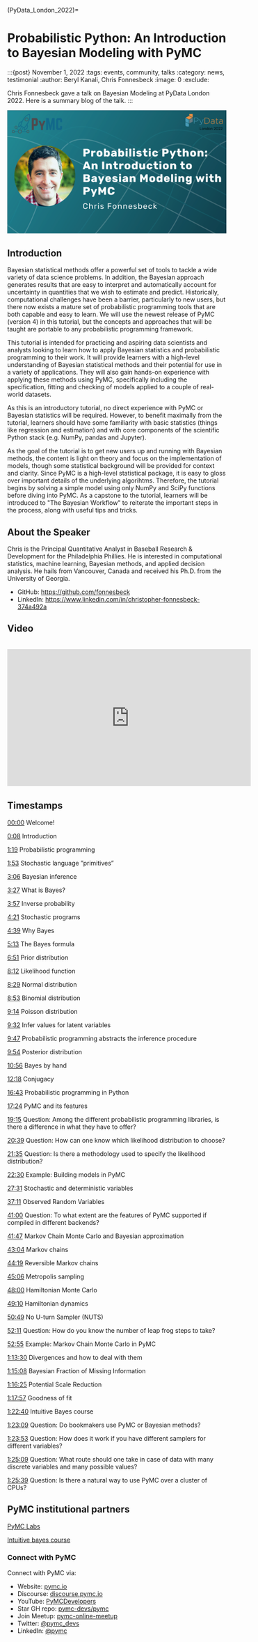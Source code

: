 (PyData_London_2022)=
# Probabilistic Python: An Introduction to Bayesian Modeling with PyMC

:::{post} November 1, 2022
:tags: events, community, talks
:category: news, testimonial
:author: Beryl Kanali, Chris Fonnesbeck
:image: 0
:exclude:

Chris Fonnesbeck gave a talk on Bayesian Modeling at PyData London 2022. Here is a summary blog of the talk.
:::

![PyData London 2022](../_static/chris_pydatalondon2022.png)

## Introduction

Bayesian statistical methods offer a powerful set of tools to tackle a wide variety of data science problems. In addition, the Bayesian approach generates results that are easy to interpret and automatically account for uncertainty in quantities that we wish to estimate and predict. Historically, computational challenges have been a barrier, particularly to new users, but there now exists a mature set of probabilistic programming tools that are both capable and easy to learn. We will use the newest release of PyMC (version 4) in this tutorial, but the concepts and approaches that will be taught are portable to any probabilistic programming framework.

This tutorial is intended for practicing and aspiring data scientists and analysts looking to learn how to apply Bayesian statistics and probabilistic programming to their work. It will provide learners with a high-level understanding of Bayesian statistical methods and their potential for use in a variety of applications. They will also gain hands-on experience with applying these methods using PyMC, specifically including the specification, fitting and checking of models applied to a couple of real-world datasets.

As this is an introductory tutorial, no direct experience with PyMC or Bayesian statistics will be required. However, to benefit maximally from the tutorial, learners should have some familiarity with basic statistics (things like regression and estimation) and with core components of the scientific Python stack (e.g. NumPy, pandas and Jupyter).

As the goal of the tutorial is to get new users up and running with Bayesian methods, the content is light on theory and focus on the implementation of models, though some statistical background will be provided for context and clarity. Since PyMC is a high-level statistical package, it is easy to gloss over important details of the underlying algorihtms. Therefore, the tutorial begins by solving a simple model using only NumPy and SciPy functions before diving into PyMC. As a capstone to the tutorial, learners will be introduced to "The Bayesian Workflow" to reiterate the important steps in the process, along with useful tips and tricks.

## About the Speaker

Chris is the Principal Quantitative Analyst in Baseball Research & Development for the Philadelphia Phillies. He is interested in computational statistics, machine learning, Bayesian methods, and applied decision analysis. He hails from Vancouver, Canada and received his Ph.D. from the University of Georgia.

- GitHub: https://github.com/fonnesbeck
- LinkedIn: https://www.linkedin.com/in/christopher-fonnesbeck-374a492a


## Video

<br>
<iframe width="560" height="315" src="https://www.youtube.com/embed/911d4A1U0BE?start=3" title="YouTube video player" frameborder="0" allow="accelerometer; autoplay; clipboard-write; encrypted-media; gyroscope; picture-in-picture" allowfullscreen></iframe>
<br>

## Timestamps
[00:00](https://www.youtube.com/watch?v=911d4A1U0BE&t=0s) Welcome!

[0:08](https://www.youtube.com/watch?v=911d4A1U0BE&t=8s) Introduction

[1:19](https://www.youtube.com/watch?v=911d4A1U0BE&t=79s) Probabilistic programming

[1:53](https://www.youtube.com/watch?v=911d4A1U0BE&t=113s) Stochastic language ”primitives”

[3:06](https://www.youtube.com/watch?v=911d4A1U0BE&t=186s) Bayesian inference

[3:27](https://www.youtube.com/watch?v=911d4A1U0BE&t=207s) What is Bayes?

[3:57](https://www.youtube.com/watch?v=911d4A1U0BE&t=237s) Inverse probability

[4:21](https://www.youtube.com/watch?v=911d4A1U0BE&t=261s) Stochastic programs

[4:39](https://www.youtube.com/watch?v=911d4A1U0BE&t=279s) Why Bayes

[5:13](https://www.youtube.com/watch?v=911d4A1U0BE&t=313s) The Bayes formula

[6:51](https://www.youtube.com/watch?v=911d4A1U0BE&t=411s) Prior distribution

[8:12](https://www.youtube.com/watch?v=911d4A1U0BE&t=492s) Likelihood function

[8:29](https://www.youtube.com/watch?v=911d4A1U0BE&t=509s) Normal distribution

[8:53](https://www.youtube.com/watch?v=911d4A1U0BE&t=533s) Binomial distribution

[9:14](https://www.youtube.com/watch?v=911d4A1U0BE&t=554s) Poisson distribution

[9:32](https://www.youtube.com/watch?v=911d4A1U0BE&t=572s) Infer values for latent variables

[9:47](https://www.youtube.com/watch?v=911d4A1U0BE&t=587s) Probabilistic programming abstracts the inference procedure

[9:54](https://www.youtube.com/watch?v=911d4A1U0BE&t=594s) Posterior distribution

[10:56](https://www.youtube.com/watch?v=911d4A1U0BE&t=656s) Bayes by hand

[12:18](https://www.youtube.com/watch?v=911d4A1U0BE&t=738s) Conjugacy

[16:43](https://www.youtube.com/watch?v=911d4A1U0BE&t=1003s) Probabilistic programming in Python

[17:24](https://www.youtube.com/watch?v=911d4A1U0BE&t=1044s) PyMC and its features

[19:15](https://www.youtube.com/watch?v=911d4A1U0BE&t=1155s) Question: Among the different probabilistic programming libraries, is there a difference in what they have to offer?

[20:39](https://www.youtube.com/watch?v=911d4A1U0BE&t=1239s) Question: How can one know which likelihood distribution to choose?

[21:35](https://www.youtube.com/watch?v=911d4A1U0BE&t=1295s) Question: Is there a methodology used to specify the likelihood distribution?

[22:30](https://www.youtube.com/watch?v=911d4A1U0BE&t=1350s) Example: Building models in PyMC

[27:31](https://www.youtube.com/watch?v=911d4A1U0BE&t=1651s) Stochastic and deterministic variables

[37:11](https://www.youtube.com/watch?v=911d4A1U0BE&t=2231s) Observed Random Variables

[41:00](https://www.youtube.com/watch?v=911d4A1U0BE&t=2460s) Question: To what extent are the features of PyMC supported if compiled in different backends?

[41:47](https://www.youtube.com/watch?v=911d4A1U0BE&t=2507s) Markov Chain Monte Carlo and Bayesian approximation

[43:04](https://www.youtube.com/watch?v=911d4A1U0BE&t=2584s) Markov chains

[44:19](https://www.youtube.com/watch?v=911d4A1U0BE&t=2659s) Reversible Markov chains

[45:06](https://www.youtube.com/watch?v=911d4A1U0BE&t=2706s) Metropolis sampling

[48:00](https://www.youtube.com/watch?v=911d4A1U0BE&t=2880s) Hamiltonian Monte Carlo

[49:10](https://www.youtube.com/watch?v=911d4A1U0BE&t=2950s) Hamiltonian dynamics

[50:49](https://www.youtube.com/watch?v=911d4A1U0BE&t=3049s) No U-turn Sampler (NUTS)

[52:11](https://www.youtube.com/watch?v=911d4A1U0BE&t=3131s) Question: How do you know the number of leap frog steps to take?

[52:55](https://www.youtube.com/watch?v=911d4A1U0BE&t=3175s) Example: Markov Chain Monte Carlo in PyMC

[1:13:30](https://www.youtube.com/watch?v=911d4A1U0BE&t=4410s) Divergences and how to deal with them

[1:15:08](https://www.youtube.com/watch?v=911d4A1U0BE&t=4508s) Bayesian Fraction of Missing Information 

[1:16:25](https://www.youtube.com/watch?v=911d4A1U0BE&t=4585s) Potential Scale Reduction

[1:17:57](https://www.youtube.com/watch?v=911d4A1U0BE&t=4677s) Goodness of fit

[1:22:40](https://www.youtube.com/watch?v=911d4A1U0BE&t=4960s) Intuitive Bayes course

[1:23:09](https://www.youtube.com/watch?v=911d4A1U0BE&t=4989s) Question: Do bookmakers use PyMC or Bayesian methods?

[1:23:53](https://www.youtube.com/watch?v=911d4A1U0BE&t=5033s) Question: How does it work if you have different samplers for different variables?

[1:25:09](https://www.youtube.com/watch?v=911d4A1U0BE&t=5109s) Question: What route should one take in case of data with many discrete variables and many possible values?

[1:25:39](https://www.youtube.com/watch?v=911d4A1U0BE&t=5139s) Question: Is there a natural way to use PyMC over a cluster of CPUs?



## PyMC institutional partners
[PyMC Labs](https://www.pymc-labs.io/)

[Intuitive bayes course](https://www.intuitivebayes.com/introductorycourse)

### Connect with PyMC

Connect with PyMC via:
- Website:  [pymc.io](https://www.pymc.io)
- Discourse: [discourse.pymc.io](https://discourse.pymc.io)
- YouTube: [PyMCDevelopers](https://www.youtube.com/c/PyMCDevelopers)
- Star GH repo:  [pymc-devs/pymc](https://github.com/pymc-devs/pymc)
- Join Meetup: [pymc-online-meetup](https://www.meetup.com/pymc-online-meetup/)
- Twitter: [@pymc_devs](https://twitter.com/pymc_devs)
- LinkedIn: [@pymc](https://www.linkedin.com/company/pymc/)
